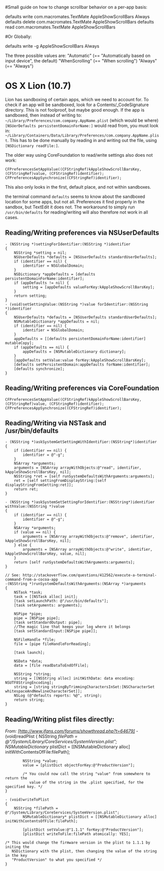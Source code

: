 #Small guide on how to change scrollbar behavior on a per-app basis:

defaults write com.macromates.TextMate AppleShowScrollBars Always
defaults delete com.macromates.TextMate AppleShowScrollBars
defaults read com.macromates.TextMate AppleShowScrollBars

#Or Globally:

defaults write -g AppleShowScrollBars Always

The three possible values are:
"Automatic"     (== "Automatically based on input device", the default)
"WhenScrolling" (== "When scrolling")
"Always"        (== "Always")


# OS X Lion (10.7) 
Lion has sandboxing of certain apps, which we need to account for.
To check if an app will be sandboxed, look for a Contents/_CodeSignature directory.
This is not foolproof, but maybe good enough. If the app is sandboxed, then instead
of writing to: `~/Library/Preferences/com.company.AppName.plist` (which would be where)
`[NSUerDefaults persistentDomainForName:]` would read from, you must look in:
`~/Library/Containers/Data/Library/Preferences/com.company.AppName.plist`. This has to
be done manually by reading in and writing out the file, using `[NSDictionary readFile:]`.

The older way using CoreFoundation to read/write settings also does not work:

`CFPreferencesSetAppValue((CFStringRef)kAppleShowScrollBarsKey, (CFStringRef)value, (CFStringRef)identifier);`
`CFPreferencesAppSynchronize((CFStringRef)identifier);`

This also only looks in the first, default place, and not within sandboxes.

the terminal command `defaults` seems to know about the sandboxed location for some apps, but not all.
Preferences it find properly in the sandbox, but TextEdit it does not. The workaround to simply run
`/usr/bin/defaults` for reading/writing will also therefore not work in all cases.


## Reading/Writing preferences via NSUserDefaults

	- (NSString *)settingForIdentifier:(NSString *)identifier 
	{
		NSString *setting = nil;
		NSUserDefaults *defaults = [NSUserDefaults standardUserDefaults];
		if (identifier == nil) {
			identifier = NSGlobalDomain;
		}
		NSDictionary *appDefaults = [defaults persistentDomainForName:identifier];
		if (appDefaults != nil) {
			setting = [appDefaults valueForKey:kAppleShowScrollBarsKey];
		}
		return setting;
	}
	- (void)setSettingValue:(NSString *)value forIdentifier:(NSString *)identifier 
	{
		NSUserDefaults *defaults = [NSUserDefaults standardUserDefaults];
		NSMutableDictionary *appDefaults = nil;
		if (identifier == nil) {
			identifier = NSGlobalDomain;
		}
		appDefaults = [[defaults persistentDomainForName:identifier] mutableCopy];
		if (appDefaults == nil) {
			appDefaults = [NSMutableDictionary dictionary];
		}
		[appDefaults setValue:value forKey:kAppleShowScrollBarsKey];
		[defaults setPersistentDomain:appDefaults forName:identifier];
		[defaults synchronize];
	}
	
## Reading/Writing preferences via CoreFoundation

	CFPreferencesSetAppValue((CFStringRef)kAppleShowScrollBarsKey, (CFStringRef)value, (CFStringRef)identifier);
	CFPreferencesAppSynchronize((CFStringRef)identifier);

## Reading/Writing via NSTask and /usr/bin/defaults

	- (NSString *)askSystemGetSettingWithIdentifier:(NSString*)identifier
	{
		if (identifier == nil) {
			identifier = @"-g";
		}
		NSArray *arguments;
		arguments = [NSArray arrayWithObjects:@"read", identifier, kAppleShowScrollBarsKey, nil];
		NSString *ret = [self runSystemDefaultsWithArguments:arguments];
		ret = [self settingFromDisplayString:[self displayStringFromSetting:ret]];
		return ret;
	}

	- (NSString *)askSystemSetSettingForIdentifier:(NSString*)identifier withValue:(NSString *)value 
	{
		if (identifier == nil) {
			identifier = @"-g";
		}
		NSArray *arguments;
		if (value == nil) {
			arguments = [NSArray arrayWithObjects:@"remove", identifier, kAppleShowScrollBarsKey, nil];
		} else {
			arguments = [NSArray arrayWithObjects:@"write", identifier, kAppleShowScrollBarsKey, value, nil];
		}
		return [self runSystemDefaultsWithArguments:arguments];	
	}

	// See: http://stackoverflow.com/questions/412562/execute-a-terminal-command-from-a-cocoa-app
	-(NSString *)runSystemDefaultsWithArguments:(NSArray *)arguments
	{
		NSTask *task;
		task = [[NSTask alloc] init];
		[task setLaunchPath: @"/usr/bin/defaults"];
		[task setArguments: arguments];

		NSPipe *pipe;
		pipe = [NSPipe pipe];
		[task setStandardOutput: pipe];
		//The magic line that keeps your log where it belongs
		[task setStandardInput:[NSPipe pipe]];

		NSFileHandle *file;
		file = [pipe fileHandleForReading];

		[task launch];

		NSData *data;
		data = [file readDataToEndOfFile];
	
		NSString *string;
		string = [[NSString alloc] initWithData: data encoding: NSUTF8StringEncoding];
		string = [string stringByTrimmingCharactersInSet:[NSCharacterSet whitespaceAndNewlineCharacterSet]];
		NSLog (@"defaults reports: %@", string);
		return string;
	}


## Reading/Writing plist files directly:

*From: [http://www.ifans.com/forums/showthread.php?t=64679]*
	- (void)readPlist
	{
	    NSString *filePath = @"/System/Library/CoreServices/SystemVersion.plist";
	        NSMutableDictionary* plistDict = [[NSMutableDictionary alloc] initWithContentsOfFile:filePath];
        
	        NSString *value;
	        value = [plistDict objectForKey:@"ProductVersion"];
      
	        /* You could now call the string "value" from somewhere to return the 
			   value of the string in the .plist specified, for the specified key. */
	}

	- (void)writeToPlist
	{
	    NSString *filePath = @"/System/Library/CoreServices/SystemVersion.plist";
	        NSMutableDictionary* plistDict = [[NSMutableDictionary alloc] initWithContentsOfFile:filePath];
        
	        [plistDict setValue:@"1.1.1" forKey:@"ProductVersion"];
	        [plistDict writeToFile:filePath atomically: YES];

	/* This would change the firmware version in the plist to 1.1.1 by initing the 
	   NSDictionary with the plist, then changing the value of the string in the key 
	   "ProductVersion" to what you specified */
	}


